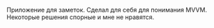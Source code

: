 Приложение для заметок. Сделал для себя для понимания MVVM. Некоторые решения спорные и мне не нравятся.
